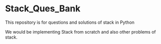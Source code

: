 # Stack_Ques_Bank
This repository is for questions and solutions of stack in Python

We would be implementing Stack from scratch and also other problems of stack.

